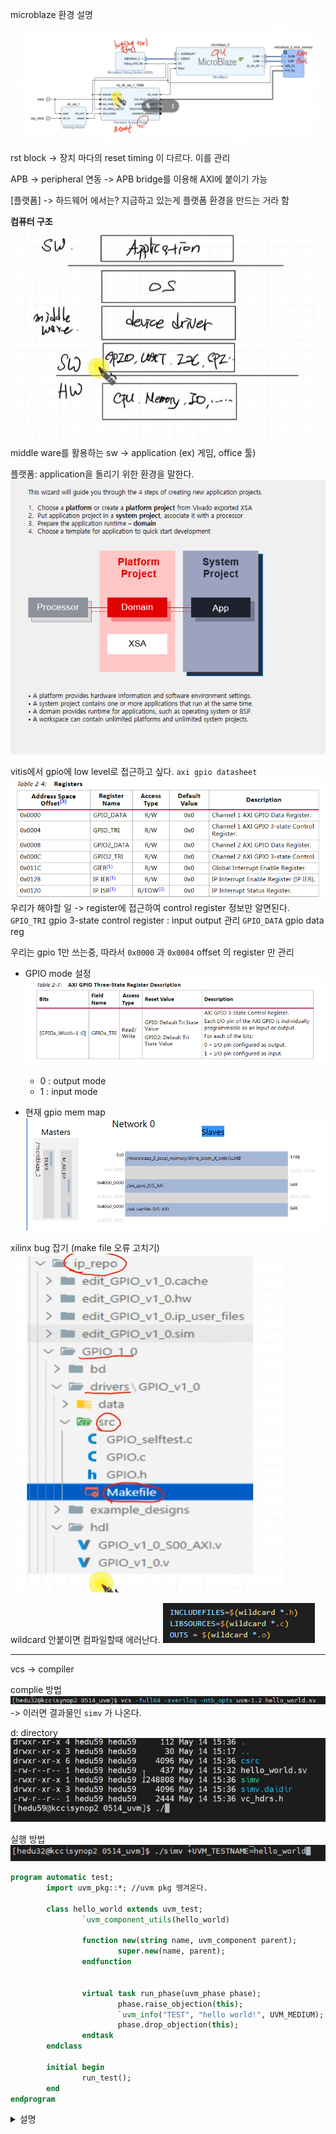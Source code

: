 microblaze 환경 설명
![alt text]({D596AE1E-BCB3-44EF-B920-493E48B72333}.png)
rst block -> 장치 마다의 reset timing 이 다르다. 이를 관리

APB -> peripheral 연동 -> APB bridge를 이용해 AXI에 붙이기 가능


[플랫폼] -> 하드웨어 에서는?
지금하고 있는게 플랫폼 환경을 만드는 거라 함

**컴퓨터 구조**
![](structure.png)
middle ware를 활용하는 sw -> application (ex) 게임, office 툴)

플랫폼: application을 돌리기 위한 환경을 말한다.
![](platform.png)


vitis에서 gpio에 low level로 접근하고 싶다.
`axi gpio datasheet`
![](axi_gpio_registermap.png)
우리가 해야할 일 -> register에 접근하여 control
register 정보만 알면된다.
`GPIO_TRI` gpio 3-state control register : input output 관리
`GPIO_DATA` gpio data reg

우리는 gpio 1만 쓰는중, 따라서 `0x0000` 과 `0x0004` offset 의 register 만 관리

- GPIO mode 설정
    ![](img.png)
    - 0 : output mode
    - 1 : input mode

- 현재 gpio mem map
![](img1.png)


xilinx bug 잡기 (make file 오류 고치기)
![alt text]({A34EDF2B-1D75-4464-8815-2684ECDF7B1F}.png)

wildcard 안붙이면 컴파일할때 에러난다.
![alt text]({E095A243-9CF4-4F04-826C-DE81DFC11658}.png)


---
vcs -> compiler

complie 방법
![alt text]({65B41526-C060-4340-837C-A3DE8A1B7DEA}.png) -> 이러면 결과물인 `simv` 가 나온다.


d: directory
![alt text]({A2A07F76-B941-451D-A4D3-3113D1C83FCC}.png)

실행 방법
![alt text]({71790F90-4ED8-4027-B674-6386FA231FF3}.png)


```systemVerilog
program automatic test;
        import uvm_pkg::*; //uvm pkg 땡겨온다.

        class hello_world extends uvm_test;
                `uvm_component_utils(hello_world)

                function new(string name, uvm_component parent);
                        super.new(name, parent);
                endfunction


                virtual task run_phase(uvm_phase phase);
                        phase.raise_objection(this);
                        `uvm_info("TEST", "hello world!", UVM_MEDIUM);
                        phase.drop_objection(this);
                endtask
        endclass

        initial begin
                run_test();
        end
endprogram

```
<details>
<summary> 설명 </summary>

```systemVerilog
program 
// > test용 SW 묶음, block
```

```systemVerilog
import uvm_pkg::*;
```
> Accellera에서 제공하는 uvm 클래스 모든 라이브러리 다 갖다쓴다는 것을 의미

`Accellera`에서 제공하는 UVM 클래스 라이브러리 전체 패키지 적용
`Accellera`: UVM을 만들고 배포하는 단체

```systemVerilog
class hello_world extends uvm_test;
...
endclass
```
`extends`: 부모 class(`uvm_test`) 를 상속 받겠다는 의미.
framework에 있는 것을 그대로 갖다 쓰기 때문에 상속 받아야 한다.
`uvm_test` : uvm의 최상위 시나리오(test)용 base class, initial에 쓰인 `run_test()`도 얘가 포함한거
-> `uvm_test`는 top level test class 임. 
-> `uvm_test`는 `run_test()`를 실행할 때 factory가 가장 먼저 실행되는 객체임

```systemVerilog
`uvm_component_utils(hello_world)
```
-> factory에 class를 등록하는 매크로


```systemVerilog
function new(string name, uvm_component parent);
        super.new(name, parent);
endfunction
```
-> 클래스 인스턴스를 만들기 위한 생성자.
-> `super` : 부모 클래스를 의미, 여기서는 `uvm_test`임.
-> 해당 코드로 인해 class `hello_world`가 생성되면 부모 클래스 `uvm_test`도 함께 생성이된다.


```systemVerilog
virtual task run_phase(uvm_phase phase);
        phase.raise_objection(this);
        `uvm_info("TEST", "hello world!", UVM_MEDIUM);
        phase.drop_objection(this);
endtask
```

실제 동작 시뮬레이션 구간 phase, fork run 이랑 비슷하다고 생각하기
**objection 메커니즘**
`phase.raise_objection(this)` : helloworld의 해당 instance "할 일 있어요! 시뮬레이션 끝내지 마세요!"
`phase.drop_objection(this)` : 이제 끝남

</details>